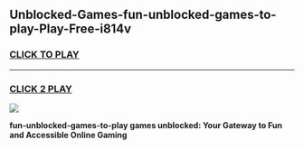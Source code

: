 
## Unblocked-Games-fun-unblocked-games-to-play-Play-Free-i814v
<h3>
<a href="https://premium76.site?title=fun-unblocked-games-to-play&ref=20A">CLICK TO PLAY</a></h3>
<hr>

<h3>
<a href="https://premium76.site?title=fun-unblocked-games-to-play&ref=20A">CLICK 2 PLAY</a>
  
</h3>

<a href="https://premium76.site?title=fun-unblocked-games-to-play&ref=20A"><img src="https://clearcache.store/games.png"></a>


**fun-unblocked-games-to-play games unblocked: Your Gateway to Fun and Accessible Online Gaming**
